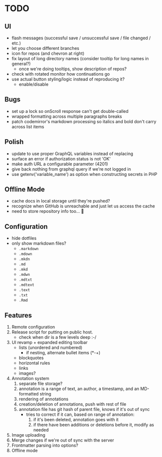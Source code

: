 # TODO

## UI
* flash messages (successful save / unsuccessful save / file changed / etc.)
* let you choose different branches
* icon for repos (and chevron at right)
* fix layout of long directory names (consider tooltip for long names in general?)
  * once we're doing tooltips, show description of repos?
* check with rotated monitor how continuations go
* use actual button styling/logic instead of reproducing it?
    * enable/disable

## Bugs
* set up a lock so onScroll response can't get double-called
* wrapped formatting across multiple paragraphs breaks
* patch codemirror's markdown processing so italics and bold don't carry across list items

## Polish
* update to use proper GraphQL variables instead of replacing
* surface an error if authorization status is not 'OK'
* make auth URL a configurable parameter (4201)
* give back nothing from graphql query if we're not logged in
* use getenv('variable_name') as option when constructing secrets in PHP

## Offline Mode
* cache docs in local storage until they're pushed? 
* recognize when GitHub is unreachable and just let us access the cache
* need to store repository info too... 😬

## Configuration
* hide dotfiles
* only show markdown files?
  * `.markdown`
  * `.mdown`
  * `.mkdn`
  * `.md`
  * `.mkd`
  * `.mdwn`
  * `.mdtxt`
  * `.mdtext`
  * `.text`
  * `.txt`
  * `.Rmd`

## Features
1. Remote configuration
2. Release script for putting on public host.
    - check when dir is a few levels deep :-/
3. UI revamp + expanded editing toolbar
    - lists (unordered and numbered)
        - if nesting, alternate bullet items (*-+)
    - blockquotes
    - horizontal rules
    - links
    - images? 
4. Annotation system
    1. separate file storage?
    2. annotation is a range of text, an author, a timestamp, and an MD-formatted string
    3. rendering of annotations
    4. creation/deletion of annotations, push with rest of file
    5. annotation file has git hash of parent file, knows if it's out of sync
       - tries to correct if it can, based on range of annotation: 
         1. if it's been deleted, annotation goes with it
         2. if there have been additions or deletions before it, modify as needed
5. Image uploading
6. Merge changes if we're out of sync with the server
7. Frontmatter parsing into options? 
8. Offline mode
